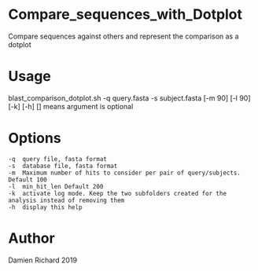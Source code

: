# Compare_sequences_with_Dotplot
Compare sequences against others and represent the comparison as a dotplot

# Usage
blast_comparison_dotplot.sh -q query.fasta -s subject.fasta [-m 90] [-l 90] [-k] [-h]
[] means argument is optional

# Options
	-q	query file, fasta format
	-s	database file, fasta format
	-m	Maximum number of hits to consider per pair of query/subjects. Default 100
	-l	min_hit_len Default 200
	-k	activate log mode. Keep the two subfolders created for the analysis instead of removing them 
	-h	display this help

# Author
Damien Richard 2019


